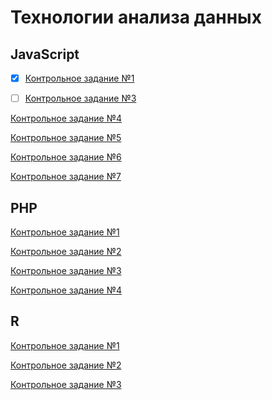 # Технологии анализа данныx
## JavaScript
- [x] [Контрольное задание №1](https://github.com/philippsemenov/-Data-analysis-technologies/blob/main/js1.md)

- [ ] [Контрольное задание №3](https://github.com/philippsemenov/-Data-analysis-technologies/blob/main/js3.md)

[Контрольное задание №4](https://github.com/philippsemenov/-Data-analysis-technologies/blob/main/js4.md)

[Контрольное задание №5]()

[Контрольное задание №6]()

[Контрольное задание №7]()
## PHP
[Контрольное задание №1]()

[Контрольное задание №2]()

[Контрольное задание №3]()

[Контрольное задание №4]()
## R
[Контрольное задание №1]()

[Контрольное задание №2]()

[Контрольное задание №3]()

